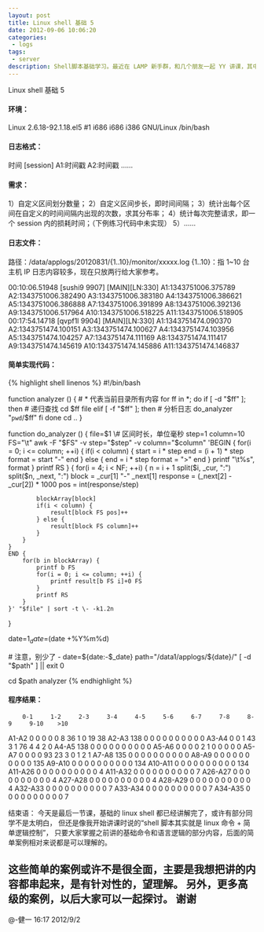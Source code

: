 ```yaml
---
layout: post
title: Linux shell 基础 5
date: 2012-09-06 10:06:20
categories:
 - logs
tags:
 - server
description: Shell脚本基础学习。最近在 LAMP 新手群，和几个朋友一起 YY 讲课，其中 Shell 部分由我负责，相关笔记整理了一下，也方便自己。
---
```


Linux shell 基础 5

#### 环境：
Linux 2.6.18-92.1.18.el5 \#1 i686 i686 i386 GNU/Linux
/bin/bash

#### 日志格式：
时间 [session] A1:时间戳 A2:时间戳 ……

#### 需求：
1）自定义区间划分数量；
2）自定义区间步长，即时间间隔；
3）统计出每个区间在自定义的时间间隔内出现的次数，求其分布率；
4）统计每次完整请求，即一个 session 内的损耗时间；（下例练习代码中未实现）
5）……

#### 日志文件：
路径：/data/applogs/20120831/{1..10}/monitor/xxxxx.log
{1..10}：指 1~10 台主机 IP
日志内容较多，现在只放两行给大家参考。

00:10:06.51948    [sushi9 9907]    [MAIN][LN:330]    A1:1343751006.375789    A2:1343751006.382490    A3:1343751006.383180    A4:1343751006.386621    A5:1343751006.386888    A7:1343751006.391899    A8:1343751006.392136    A9:1343751006.517964    A10:1343751006.518225    A11:1343751006.518905
00:17:54.14718    [qvpf1l 9904]    [MAIN][LN:330]    A1:1343751474.090370    A2:1343751474.100151    A3:1343751474.100627    A4:1343751474.103956    A5:1343751474.104257    A7:1343751474.111169    A8:1343751474.111417    A9:1343751474.145619    A10:1343751474.145886    A11:1343751474.146837

#### 简单实现代码：

{% highlight shell linenos %}
\#!/bin/bash

function analyzer () {
    \# * 代表当前目录所有内容
    for ff in *; do
        if [ -d "$ff" ]; then
            \# 递归查找
            cd $ff
            file
        elif [ -f "$ff" ]; then
            \# 分析日志
            do_analyzer "`pwd`/$ff"
        fi
    done
    cd ..
}


function do_analyzer () {
    file=$1
    \# 区间时长，单位毫秒
    step=1
    column=10
    FS="\t"
    awk -F "$FS" -v step="$step" -v column="$column" 'BEGIN {
        for(i = 0; i <= column; ++i) {
            if(i < column) {
                start = i * step
                end = (i + 1) * step
                format = start "-" end
            } else {
                end = i * step
                format = ">" end
            }
            printf "\t%s", format
        }
        printf RS
    }
    {
        for(i = 4; i < NF; ++i) {
            n = i + 1
            split($i, _cur, ":")
            split($n, _next, ":")
            block = _cur[1] "-" _next[1]
            response = (_next[2] - _cur[2]) * 1000
            pos = int(response/step)

            blockArray[block]
            if(i < column) {
                result[block FS pos]++
            } else {
                result[block FS column]++
            }
        }
    }
    END {
        for(b in blockArray) {
            printf b FS
            for(i = 0; i <= column; ++i) {
                printf result[b FS i]+0 FS
            }
            printf RS
        }
    }' "$file" | sort -t \- -k1.2n
}

date=$1
_date=$(date  +%Y%m%d)

\# 注意，别少了 -
date=${date:-$_date}
path="/data1/applogs/${date}/"
[ -d "$path" ] || exit 0


cd $path
analyzer
{% endhighlight %}

#### 程序结果：
        0-1     1-2     2-3     3-4     4-5     5-6     6-7     7-8     8-9     9-10    >10
A1-A2   0       0       0       0       0       8       36      1       0       19      38
A2-A3   138     0       0       0       0       0       0       0       0       0       0
A3-A4   0       0       1       43      3       1       76      4       4       2       0
A4-A5   138     0       0       0       0       0       0       0       0       0       0
A5-A6   0       0       0       0       2       1       0       0       0       0       0
A5-A7   0       0       0       0       93      23      3       0       1       2       1
A7-A8   135     0       0       0       0       0       0       0       0       0       0
A8-A9   0       0       0       0       0       0       0       0       0       0       135
A9-A10  0       0       0       0       0       0       0       0       0       0       134
A10-A11 0       0       0       0       0       0       0       0       0       0       134
A11-A26 0       0       0       0       0       0       0       0       0       0       4
A11-A32 0       0       0       0       0       0       0       0       0       0       7
A26-A27 0       0       0       0       0       0       0       0       0       0       4
A27-A28 0       0       0       0       0       0       0       0       0       0       4
A28-A29 0       0       0       0       0       0       0       0       0       0       4
A32-A33 0       0       0       0       0       0       0       0       0       0       7
A33-A34 0       0       0       0       0       0       0       0       0       0       7
A34-A35 0       0       0       0       0       0       0       0       0       0       7

结束语：
今天是最后一节课，基础的 linux shell 都已经讲解完了，或许有部分同学不是太明白，
但还是像我开始讲课时说的“shell 脚本其实就是 linux 命令 + 简单逻辑控制”，
只要大家掌握之前讲的基础命令和语言逻辑的部分内容，后面的简单案例相对来说都是可以理解的。

这些简单的案例或许不是很全面，主要是我想把讲的内容都串起来，是有针对性的，望理解。
另外，更多高级的案例，以后大家可以一起探讨。
谢谢
------------------------

@-健一
16:17 2012/9/2